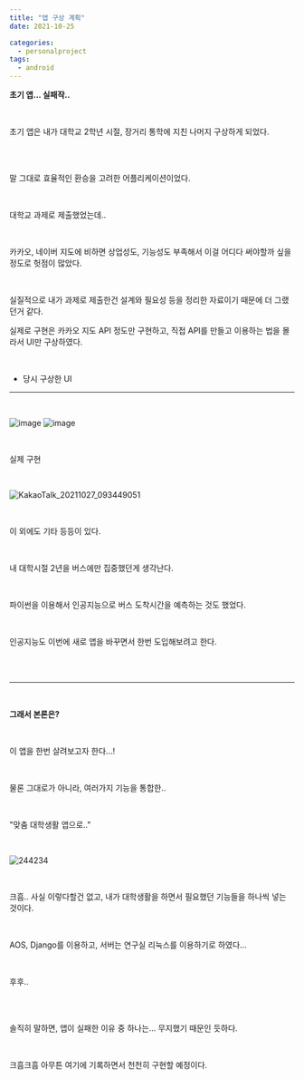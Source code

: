 ```yaml
---
title: "앱 구상 계획"
date: 2021-10-25

categories:
  - personalproject
tags:
  - android
---
```



**초기 앱... 실패작..**

<br>

초기 앱은 내가 대학교 2학년 시절, 장거리 통학에 지친 나머지 구상하게 되었다.

<br>
<br>

말 그대로 효율적인 환승을 고려한 어플리케이션이었다.

<br>

대학교 과제로 제출했었는데..

<br>

카카오, 네이버 지도에 비하면 상업성도, 기능성도 부족해서 이걸 어디다 써야할까 싶을 정도로 헛점이 많았다.

<br>

실질적으로 내가 과제로 제출한건 설계와 필요성 등을 정리한 자료이기 때문에 더 그랬던거 같다.


실제로 구현은 카카오 지도 API 정도만 구현하고, 직접 API를 만들고 이용하는 법을 몰라서 UI만 구상하였다.

<br>

- 당시 구상한 UI

---

<br>

![image](https://user-images.githubusercontent.com/47859845/138658118-8c707cd8-d157-4ecf-95e9-002cfc2eaeb1.png)
![image](https://user-images.githubusercontent.com/47859845/138657907-457e304f-528b-4295-a19f-ef2fe260dbbb.png)

<br>

실제 구현

<br>

![KakaoTalk_20211027_093449051](https://user-images.githubusercontent.com/47859845/138980465-62830d54-3801-40bc-9894-27f586837f18.jpg)

<br>

이 외에도 기타 등등이 있다.

<br>

내 대학시절 2년을 버스에만 집중했던게 생각난다. 

<br>

파이썬을 이용해서 인공지능으로 버스 도착시간을 예측하는 것도 했었다.

<br>

인공지능도 이번에 새로 앱을 바꾸면서 한번 도입해보려고 한다.

<br>
<br>

---

<br>

**그래서 본론은?**

<br>

이 앱을 한번 살려보고자 한다...!

<br>

물론 그대로가 아니라, 여러가지 기능을 통합한..

<br>

"맞춤 대학생활 앱으로.."

<br>

![244234](https://user-images.githubusercontent.com/47859845/138659256-dc2847b7-6ae6-4073-ac12-db35ce7d93bf.jpg)

<br>

크흠.. 사실 이렇다할건 없고, 내가 대학생활을 하면서 필요했던 기능들을 하나씩 넣는 것이다.

<br>

AOS, Django를 이용하고, 서버는 연구실 리눅스를 이용하기로 하였다...

<br>

후후..

<br>
<br>

솔직히 말하면, 앱이 실패한 이유 중 하나는... 무지했기 때문인 듯하다.

<br>

크흠크흠 아무튼 여기에 기록하면서 천천히 구현할 예정이다.

<br>
<br>
<br>
